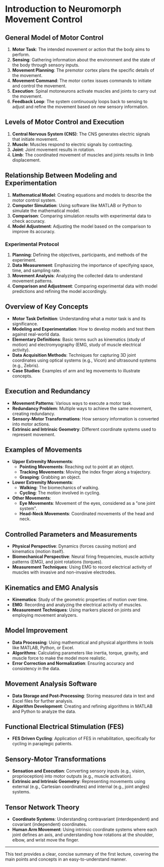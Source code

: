 # Introduction to Neuromorph Movement Control

## General Model of Motor Control

1. **Motor Task**: The intended movement or action that the body aims to perform.
2. **Sensing**: Gathering information about the environment and the state of the body through sensory inputs.
3. **Movement Planning**: The premotor cortex plans the specific details of the movement.
4. **Movement Command**: The motor cortex issues commands to initiate and control the movement.
5. **Execution**: Spinal motoneurons activate muscles and joints to carry out the movement.
6. **Feedback Loop**: The system continuously loops back to sensing to adjust and refine the movement based on new sensory information.

## Levels of Motor Control and Execution

1. **Central Nervous System (CNS)**: The CNS generates electric signals that initiate movement.
2. **Muscle**: Muscles respond to electric signals by contracting.
3. **Joint**: Joint movement results in rotation.
4. **Limb**: The coordinated movement of muscles and joints results in limb displacement.

## Relationship Between Modeling and Experimentation

1. **Mathematical Model**: Creating equations and models to describe the motor control system.
2. **Computer Simulation**: Using software like MATLAB or Python to simulate the mathematical model.
3. **Comparison**: Comparing simulation results with experimental data to check accuracy.
4. **Model Adjustment**: Adjusting the model based on the comparison to improve its accuracy.

### Experimental Protocol

1. **Planning**: Defining the objectives, participants, and methods of the experiment.
2. **Data Measurement**: Emphasizing the importance of specifying space, time, and sampling rate.
3. **Movement Analysis**: Analyzing the collected data to understand movement patterns.
4. **Comparison and Adjustment**: Comparing experimental data with model predictions and refining the model accordingly.

## Overview of Key Concepts

- **Motor Task Definition**: Understanding what a motor task is and its significance.
- **Modeling and Experimentation**: How to develop models and test them against real-world data.
- **Elementary Definitions**: Basic terms such as kinematics (study of motion) and electromyography (EMG, study of muscle electrical activity).
- **Data Acquisition Methods**: Techniques for capturing 3D joint coordinates using optical systems (e.g., Vicon) and ultrasound systems (e.g., Zebris).
- **Case Studies**: Examples of arm and leg movements to illustrate concepts.

## Execution and Redundancy

- **Movement Patterns**: Various ways to execute a motor task.
- **Redundancy Problem**: Multiple ways to achieve the same movement, creating redundancy.
- **Sensory-Motor Transformations**: How sensory information is converted into motor actions.
- **Extrinsic and Intrinsic Geometry**: Different coordinate systems used to represent movement.

## Examples of Movements

- **Upper Extremity Movements**:
  - **Pointing Movements**: Reaching out to point at an object.
  - **Tracking Movements**: Moving the index finger along a trajectory.
  - **Grasping**: Grabbing an object.
- **Lower Extremity Movements**:
  - **Walking**: The biomechanics of walking.
  - **Cycling**: The motion involved in cycling.
- **Other Movements**:
  - **Eye Movements**: Movement of the eyes, considered as a "one joint system".
  - **Head-Neck Movements**: Coordinated movements of the head and neck.

## Controlled Parameters and Measurements

- **Physical Perspective**: Dynamics (forces causing motion) and kinematics (motion itself).
- **Biomechanical Perspective**: Neural firing frequencies, muscle activity patterns (EMG), and joint rotations (torques).
- **Measurement Techniques**: Using EMG to record electrical activity of muscles with invasive and non-invasive electrodes.

## Kinematics and EMG Analysis

- **Kinematics**: Study of the geometric properties of motion over time.
- **EMG**: Recording and analyzing the electrical activity of muscles.
- **Measurement Techniques**: Using markers placed on joints and employing movement analyzers.

## Model Improvement

- **Data Processing**: Using mathematical and physical algorithms in tools like MATLAB, Python, or Excel.
- **Algorithms**: Calculating parameters like inertia, torque, gravity, and muscle force to make the model more realistic.
- **Error Correction and Normalization**: Ensuring accuracy and consistency in the data.

## Movement Analysis Software

- **Data Storage and Post-Processing**: Storing measured data in text and Excel files for further analysis.
- **Algorithm Development**: Creating and refining algorithms in MATLAB and Python to analyze the data.

## Functional Electrical Stimulation (FES)

- **FES Driven Cycling**: Application of FES in rehabilitation, specifically for cycling in paraplegic patients.

## Sensory-Motor Transformations

- **Sensation and Execution**: Converting sensory inputs (e.g., vision, proprioception) into motor outputs (e.g., muscle activation).
- **Extrinsic and Intrinsic Geometry**: Representing movements using external (e.g., Cartesian coordinates) and internal (e.g., joint angles) systems.

## Tensor Network Theory

- **Coordinate Systems**: Understanding contravariant (interdependent) and covariant (independent) coordinates.
- **Human Arm Movement**: Using intrinsic coordinate systems where each joint defines an axis, and understanding how rotations at the shoulder, elbow, and wrist move the finger.

---

This text provides a clear, concise summary of the first lecture, covering the main points and concepts in an easy-to-understand manner.